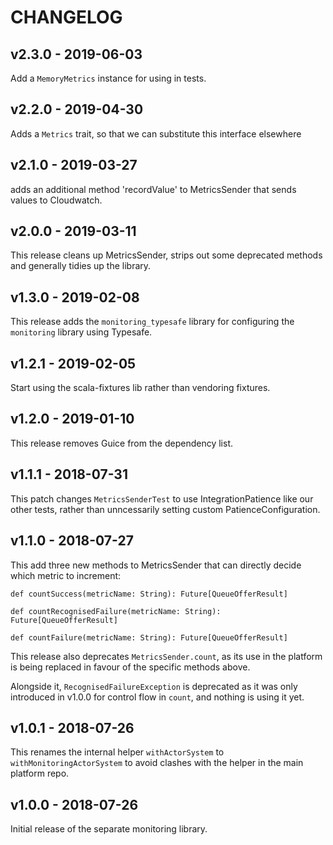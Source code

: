 # CHANGELOG

## v2.3.0 - 2019-06-03

Add a `MemoryMetrics` instance for using in tests.

## v2.2.0 - 2019-04-30

Adds a `Metrics` trait, so that we can substitute this interface elsewhere

## v2.1.0 - 2019-03-27

adds an additional method 'recordValue' to MetricsSender that sends values to Cloudwatch.

## v2.0.0 - 2019-03-11

This release cleans up MetricsSender, strips out some deprecated methods and generally tidies up the library.

## v1.3.0 - 2019-02-08

This release adds the `monitoring_typesafe` library for configuring the `monitoring` library using Typesafe.

## v1.2.1 - 2019-02-05

Start using the scala-fixtures lib rather than vendoring fixtures.

## v1.2.0 - 2019-01-10

This release removes Guice from the dependency list.

## v1.1.1 - 2018-07-31

This patch changes `MetricsSenderTest` to use IntegrationPatience like our
other tests, rather than unncessarily setting custom PatienceConfiguration.

## v1.1.0 - 2018-07-27

This add three new methods to MetricsSender that can directly decide which
metric to increment:

```
def countSuccess(metricName: String): Future[QueueOfferResult]

def countRecognisedFailure(metricName: String): Future[QueueOfferResult]

def countFailure(metricName: String): Future[QueueOfferResult]
```

This release also deprecates `MetricsSender.count`, as its use in the platform
is being replaced in favour of the specific methods above.

Alongside it, `RecognisedFailureException` is deprecated as it was only
introduced in v1.0.0 for control flow in `count`, and nothing is using it yet.

## v1.0.1 - 2018-07-26

This renames the internal helper `withActorSystem` to
`withMonitoringActorSystem` to avoid clashes with the helper in the main
platform repo.

## v1.0.0 - 2018-07-26

Initial release of the separate monitoring library.
